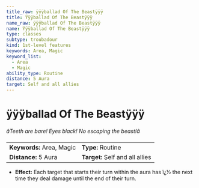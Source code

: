 ```yaml
---
title_raw: ÿÿÿballad Of The Beastÿÿÿ
title: Ÿÿÿballad Of The Beastÿÿÿ
name_raw: ÿÿÿballad Of The Beastÿÿÿ
name: Ÿÿÿballad Of The Beastÿÿÿ
type: classes
subtype: troubadour
kind: 1st-level features
keywords: Area, Magic
keyword_list:
  - Area
  - Magic
ability_type: Routine
distance: 5 Aura
target: Self and all allies
---
```


# ÿÿÿballad Of The Beastÿÿÿ

*âTeeth are bare! Eyes black! No escaping the beast!â*

|                           |                                 |
| :------------------------ | :------------------------------ |
| **Keywords:** Area, Magic | **Type:** Routine               |
| **Distance:** 5 Aura      | **Target:** Self and all allies |

- **Effect:** Each target that starts their turn within the aura has ï¿½ the next time they deal damage until the end of their turn.
